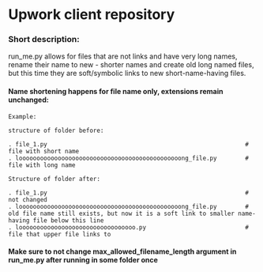 # Upwork client repository

### Short description:
run_me.py allows for files that are not links and have very long names, rename their name to new - shorter names and create old long named files, but this time they are soft/symbolic links to new short-name-having files. 

#### Name shortening happens for file name only, extensions remain unchanged:

```
Example:  

structure of folder before:

. file_1.py                                                        # file with short name
. loooooooooooooooooooooooooooooooooooooooooooooong_file.py        # file with long name

Structure of folder after:

. file_1.py                                                        # not changed
. loooooooooooooooooooooooooooooooooooooooooooooong_file.py        # old file name still exists, but now it is a soft link to smaller name-having file below this line 
. looooooooooooooooooooooooooooooooo.py                            # file that upper file links to

```

#### Make sure to not change max_allowed_filename_length argument in run_me.py after running in some folder once